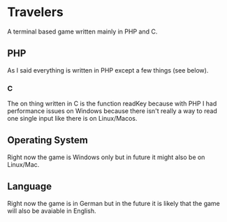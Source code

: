 # Travelers

A terminal based game written mainly in PHP and C.

## PHP

As I said everything is written in PHP except a few things (see below).

### C

The on thing written in C is the function readKey because with PHP I had performance issues
on Windows because there isn't really a way to read one single input like there is on Linux/Macos.

## Operating System

Right now the game is Windows only but in future it might also be on Linux/Mac.

## Language

Right now the game is in German but in the future it is likely that the game will also be avaiable in English.
